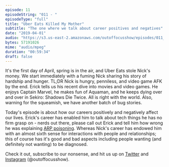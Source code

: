 ```yaml
---
episode: 11 
episodeString: "011 - "
episodeType: "full"
title: "Uber Eats Killed My Mother"
subtitle: "The one where we talk about career positives and negatives"
date: "2019-04-01"
audio: "https://s3.us-east-2.amazonaws.com/outoffocusshow/episodes/011_uber-eats-killed-my-mother.mp3"
bytes: 57191026
mime: "audio/mpeg"
duration: "00:59:34"
draft: false
---
```


It's the first day of April, spring is in the air, and Uber Eats stole Nick's money. We start immediately with a fuming Nick sharing his story of hardship and hunger. TL;DR Nick is hungry, penniless, and video game AFK by the end. Erick tells us his recent dive into movies and video games. He enjoys Captain Marvel, he makes fun of Aquaman, and he keeps dying over and over in Sekiro: Shadows Die Twice. All is right with the world. Also, warning for the squeamish, we have another batch of bug stories.

Today's episode is about how our careers positively and negatively affect our lives. Erick's career has enabled him to talk about tech things he has no firm grasp on - nerds out there, please call out Erick and tell him how wrong he was explaining [ARP poisoning][poison]. Whereas Nick's career has endowed him with an almost sixth sense for interactions with people and relationships; this of course has it's good and bad aspects including people wanting (and definitely not wanting) to be diagnosed.

Check it out, subscribe to our nonsense, and hit us up on [Twitter][twit] and [Instagram][insta] (\@outoffocusshow).

[poison]: https://www.webopedia.com/TERM/A/ARP_spoofing.html
[twit]: https://twitter.com/outoffocusshow
[insta]: https://instagram.com/outoffocusshow

